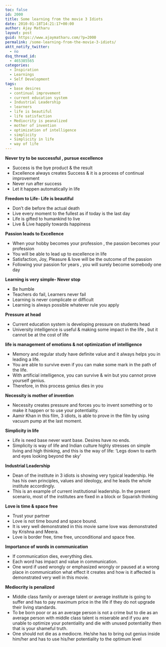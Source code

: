 ```yaml
---
toc: false
id: 2000
title: Some learning from the movie 3 Idiots
date: 2010-01-18T14:21:17+00:00
author: Ajay Matharu
layout: post
guid: https://www.ajaymatharu.com/?p=2000
permalink: /some-learning-from-the-movie-3-idiots/
aktt_notify_twitter:
  - no
dsq_thread_id:
  - 465385565
categories:
  - Inspiration
  - Learnings
  - Self Development
tags:
  - base desires
  - continual improvement
  - current education system
  - Industrial Leadership
  - learners
  - life is beautiful
  - life satisfaction
  - Mediocrity is peanalized
  - mother of invention
  - optimization of intelligence
  - simplicity
  - Simplicity in life
  - way of life
---
```

**Never try to be successful , pursue excellence**

  * Success is the bye product & the result
  * Excellence always creates Success & it is a process of continual improvement
  * Never run after success
  * Let it happen automatically in life

**Freedom to Life- Life is beautiful**

  * Don’t die before the actual death
  * Live every moment to the fullest as if today is the last day
  * Life is gifted to humankind to live
  * Live & Live happily towards happiness

**Passion leads to Excellence**

  * When your hobby becomes your profession , the passion becomes your profession
  * You will be able to lead up to excellence in life
  * Satisfaction, Joy, Pleasure & love will be the outcome of the passion
  * Following your passion for years , you will surely become somebody one day

**Learning is very simple- Never stop**

  * Be humble
  * Teachers do fail, Learners never fail
  * Learning is never complicate or difficult
  * Learning is always possible whatever rule you apply

**Pressure at head**

  * Current education system is developing pressure on students head
  * University intelligence is useful & making some impact in the life , but it cannot be at the cost of life

**life is management of emotions & not optimization of intelligence**

  * Memory and regular study have definite value and it always helps you in leading a life.
  * You are able to survive even if you can make some mark in the path of the life.
  * With artificial intelligence, you can survive & win but you cannot prove yourself genius.
  * Therefore, in this process genius dies in you

**Necessity is mother of invention**

  * Necessity creates pressure and forces you to invent something or to make it happen or to use your potentiality.
  * Aamir Khan in this film, 3 idiots, is able to prove in the film by using vacuum pump at the last moment.

**Simplicity in life**

  * Life is need base never want base. Desires have no ends.
  * Simplicity is way of life and Indian culture highly stresses on simple living and high thinking, and this is the way of life: ‘Legs down to earth and eyes looking beyond the sky’

**Industrial Leadership**

  * Dean of the institute in 3 idiots is showing very typical leadership. He has his own principles, values and ideology, and he leads the whole institute accordingly.
  * This is an example of current institutional leadership. In the present scenario, most of the institutes are fixed in a block or Squarish thinking

**Love is time & space free**

  * Trust your partner
  * Love is not time bound and space bound.
  * It is very well demonstrated in this movie same love was demonstrated by Krishna and Meera.
  * Love is border free, time free, unconditional and space free.

**Importance of words in communication**

  * If communication dies, everything dies.
  * Each word has impact and value in communication.
  * One word if used wrongly or emphasized wrongly or paused at a wrong place in communication what effect it creates and how is it affected is demonstrated very well in this movie.

**Mediocrity is penalized**

  * Middle class family or average talent or average institute is going to suffer and has to pay maximum price in the life if they do not upgrade their living standards.
  * To be born poor or as an average person is not a crime but to die as an average person with middle class talent is miserable and if you are unable to optimize your potentiality and die with unused potentiality then that is your shameful truth.
  * One should not die as a mediocre. He/she has to bring out genius inside him/her and has to use his/her potentiality to the optimum level
